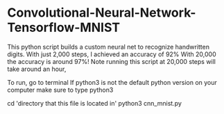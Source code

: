 # Convolutional-Neural-Network-Tensorflow-MNIST
This python script builds a custom neural net to recognize handwritten digits. 
With just 2,000 steps, I achieved an accuracy of 92%
With 20,000 the accuracy is around 97%!
Note running this script at 20,000 steps will take around an hour, 

To run, go to terminal
If python3 is not the default python version on your computer make sure to type python3

cd 'directory that this file is located in'
python3 cnn_mnist.py

